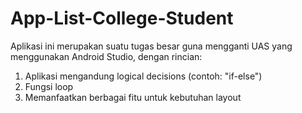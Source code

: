 # App-List-College-Student
Aplikasi ini merupakan suatu tugas besar guna mengganti UAS yang menggunakan Android Studio, dengan rincian:
1. Aplikasi mengandung logical decisions (contoh: "if-else")
2. Fungsi loop
3. Memanfaatkan berbagai fitu untuk kebutuhan layout
